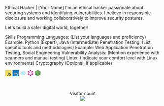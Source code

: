 
Ethical Hacker | [Your Name] <i class="fas fa-user-secret"></i>
I'm an ethical hacker  <i class="fas fa-bug"></i>  passionate about securing systems and identifying vulnerabilities.  <i class="fas fa-lock"></i>  I believe in responsible disclosure and working collaboratively to improve security postures.  <i class="fas fa-handshake"></i>

Let's build a safer digital world, together!

Skills <i class="fas fa-briefcase"></i>
Programming Languages: (List your languages and proficiency) <i class="fas fa-code"></i>
Example: Python (Expert), Java (Intermediate)
Penetration Testing: <i class="fas fa-hammer"></i> (List specific tools and methodologies)
Example: Web Application Penetration Testing, Social Engineering
Vulnerability Analysis: <i class="fas fa-binoculars"></i> (Mention experience with scanners and manual testing)
Linux: <i class="fas fa-tux"></i> (Indicate your comfort level with Linux environments)
Cryptography (Optional, if applicable) <i class="fas fa-lock-open"></i>

<code><img height="20" alt="javascript" src="https://raw.githubusercontent.com/github/explore/80688e429a7d4ef2fca1e82350fe8e3517d3494d/topics/javascript/javascript.png"></code>
<code><img height="20" alt="typescript" src="https://raw.githubusercontent.com/github/explore/80688e429a7d4ef2fca1e82350fe8e3517d3494d/topics/typescript/typescript.png"></code>
<code><img height="20" alt="react" src="https://raw.githubusercontent.com/github/explore/80688e429a7d4ef2fca1e82350fe8e3517d3494d/topics/react/react.png"></code>
<code><img height="20" alt="graphql" src="https://raw.githubusercontent.com/github/explore/5c058a388828bb5fde0bcafd4bc867b5bb3f26f3/topics/graphql/graphql.png"></code>
<code><img height="20" alt="nodejs" src="https://raw.githubusercontent.com/github/explore/80688e429a7d4ef2fca1e82350fe8e3517d3494d/topics/nodejs/nodejs.png"></code>    

<br />

<p align="center"> 
  Visitor count<br>
  <img src="https://profile-counter.glitch.me/dchemwetich/count.svg" />
</p>
